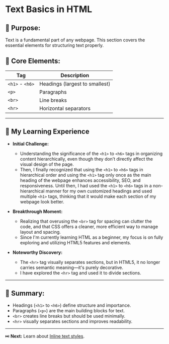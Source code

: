 # Text Basics in HTML

## 🎯 Purpose:

Text is a fundamental part of any webpage. This section covers the essential elements for structuring text properly.

## 📌 Core Elements:

| **Tag**         | **Description**                      |
| --------------- | ------------------------------ |
| `<h1>` - `<h6>` | Headings (largest to smallest) |
| `<p>`           | Paragraphs    |
| `<br>`          | Line breaks                    |
| `<hr>`          | Horizontal separators          |

---

## 🚀 My Learning Experience

- **Initial Challenge:**

  - Understanding the significance of the `<h1>` to `<h6>` tags in organizing content hierarchically, even though they don’t directly affect the visual design of the page.
  - Then, I finally recognized that using the `<h1>` to `<h6>` tags in hierarchical order and using the `<h1>` tag only once as the main heading of the webpage enhances accessibility, SEO, and responsiveness. Until then, I had used the `<h1>` to `<h6>` tags in a non-hierarchical manner for my own customized headings and used multiple `<h1>` tags, thinking that it would make each section of my webpage look better.

- **Breakthrough Moment:**

  - Realizing that overusing the `<br>` tag for spacing can clutter the code, and that CSS offers a cleaner, more efficient way to manage layout and spacing.
  - Since I'm currently learning HTML as a beginner, my focus is on fully exploring and utilizing HTML5 features and elements.

- **Noteworthy Discovery:**

  - The `<hr>` tag visually separates sections, but in HTML5, it no longer carries semantic meaning—it's purely decorative.
  - I have explored the `<hr>` tag and used it to divide sections.

---

## 🔑 Summary:

- Headings (`<h1>` to `<h6>`) define structure and importance.
- Paragraphs (`<p>`) are the main building blocks for text.
- `<br>` creates line breaks but should be used minimally.
- `<hr>` visually separates sections and improves readability.

---

⏭️ **Next:** Learn about [Inline text styles](https://github.com/jeffy-j1623/dev-labs/tree/main/html/text-formating/inline-text-styles).
